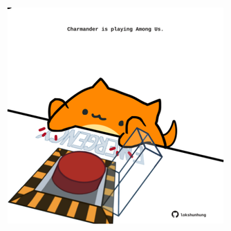 <!-- built at 25/05/2023, 01:27:51 UTC -->
<p align="center">
  <img width="500" height="500" src="./ReadmeImage.svg">
</p>
